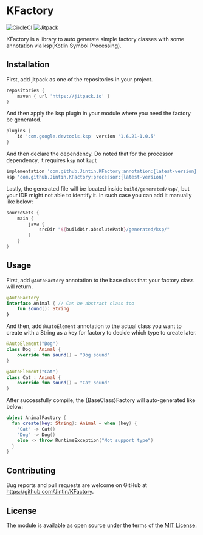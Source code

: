 # KFactory

[![CircleCI](https://circleci.com/gh/Jintin/KFactory.svg?style=shield)](https://app.circleci.com/pipelines/github/Jintin/KFactory)
[![Jitpack](https://jitpack.io/v/Jintin/KFactory.svg)](https://jitpack.io/#Jintin/KFactory)

KFactory is a library to auto generate simple factory classes with some annotation via ksp(Kotlin
Symbol Processing).

## Installation

First, add jitpack as one of the repositories in your project.

```groovy
repositories {
    maven { url 'https://jitpack.io' }
}
```

And then apply the ksp plugin in your module where you need the factory be generated.

```groovy
plugins {
    id 'com.google.devtools.ksp' version '1.6.21-1.0.5'
}
```

And then declare the dependency. Do noted that for the processor dependency, it requires `ksp`
not `kapt`

```groovy
implementation 'com.github.Jintin.KFactory:annotation:{latest-version}'
ksp 'com.github.Jintin.KFactory:processor:{latest-version}'
```

Lastly, the generated file will be located inside `build/generated/ksp/`, but your IDE might not
able to identify it. In such case you can add it manually like below:

```groovy
sourceSets {
    main {
        java {
            srcDir "${buildDir.absolutePath}/generated/ksp/"
        }
    }
}
```

## Usage

First, add `@AutoFactory` annotation to the base class that your factory class will return.
```kotlin
@AutoFactory
interface Animal { // Can be abstract class too
    fun sound(): String
}
```

And then, add `@AutoElement` annotation to the actual class you want to create with a String as a
key for factory to decide which type to create later.
```kotlin
@AutoElement("Dog")
class Dog : Animal {
    override fun sound() = "Dog sound"
}

@AutoElement("Cat")
class Cat : Animal {
    override fun sound() = "Cat sound"
}
```

After successfully compile, the {BaseClass}Factory will auto-generated like below:
```kotlin
object AnimalFactory {
  fun create(key: String): Animal = when (key) {
    "Cat" -> Cat()
    "Dog" -> Dog()
    else -> throw RuntimeException("Not support type")
  }
}
```

## Contributing

Bug reports and pull requests are welcome on GitHub at <https://github.com/Jintin/KFactory>.

## License

The module is available as open source under the terms of
the [MIT License](http://opensource.org/licenses/MIT).
